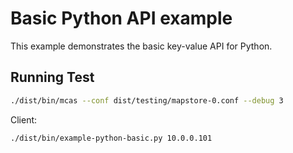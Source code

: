# Basic Python API example

This example demonstrates the basic key-value API for Python.

## Running Test

``` bash
./dist/bin/mcas --conf dist/testing/mapstore-0.conf --debug 3
```

Client:

``` bash
./dist/bin/example-python-basic.py 10.0.0.101
```

